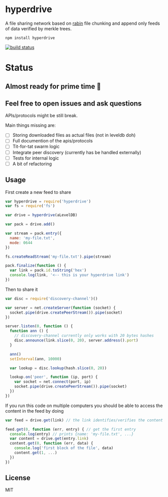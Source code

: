 # hyperdrive

A file sharing network based on [rabin](https://github.com/maxogden/rabin) file chunking and
append only feeds of data verified by merkle trees.

```
npm install hyperdrive
```

[![build status](http://img.shields.io/travis/mafintosh/hyperdrive.svg?style=flat)](http://travis-ci.org/mafintosh/hyperdrive)

# Status

## Almost ready for prime time :rocket:
## Feel free to open issues and ask questions

APIs/protocols might be still break.

Main things missing are:

- [ ] Storing downloaded files as actual files (not in leveldb doh)
- [ ] Full documention of the apis/protocols
- [ ] Tit-for-tat swarm logic
- [ ] Integrate peer discovery (currently has be handled externally)
- [ ] Tests for internal logic
- [ ] A bit of refactoring

## Usage

First create a new feed to share

``` js
var hyperdrive = require('hyperdrive')
var fs = require('fs')

var drive = hyperdrive(aLevelDB)

var pack = drive.add()

var stream = pack.entry({
  name: 'my-file.txt',
  mode: 0644
})

fs.createReadStream('my-file.txt').pipe(stream)

pack.finalize(function () {
  var link = pack.id.toString('hex')
  console.log(link, '<-- this is your hyperdrive link')
})
```

Then to share it

``` js
var disc = require('discovery-channel')()

var server = net.createServer(function (socket) {
  socket.pipe(drive.createPeerStream()).pipe(socket)
})

server.listen(0, function () {
  function ann () {
    // discovery-channel currently only works with 20 bytes hashes
    disc.announce(link.slice(0, 20), server.address().port)
  }

  ann()
  setInterval(ann, 10000)

  var lookup = disc.lookup(hash.slice(0, 20))

  lookup.on('peer', function (ip, port) {
    var socket = net.connect(port, ip)
    socket.pipe(drive.createPeerStream()).pipe(socket)
  })
})
```

If you run this code on multiple computers you should be able to access
the content in the feed by doing

``` js
var feed = drive.get(link) // the link identifies/verifies the content

feed.get(0, function (err, entry) { // get the first entry
  console.log(entry) // prints {name: 'my-file.txt', ...}
  var content = drive.get(entry.link)
  content.get(0, function (err, data) {
    console.log('first block of the file', data)
    content.get(1, ...)
  })
})
```

## License

MIT
